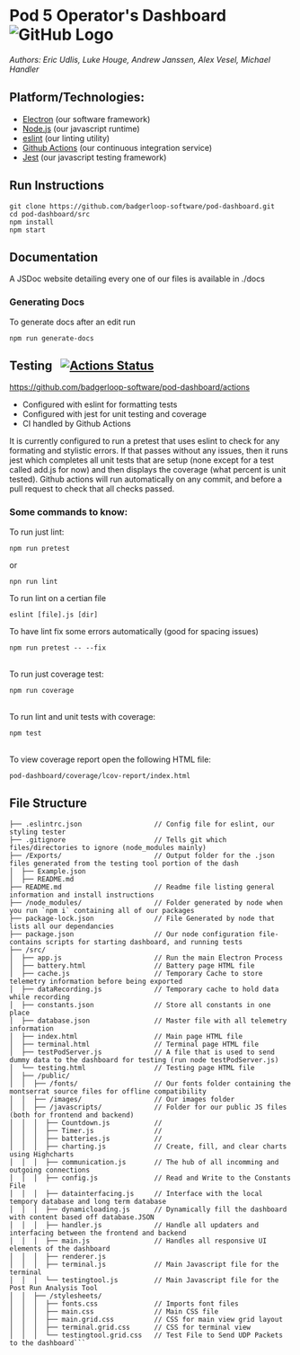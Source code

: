 # Pod 5 Operator's Dashboard &nbsp; ![GitHub Logo](https://raw.githubusercontent.com/badgerloop-software/pod-dashboard/master/src/public/images/icon.png)
*Authors: Eric Udlis, Luke Houge, Andrew Janssen, Alex Vesel, Michael Handler*

## Platform/Technologies:
- [Electron](https://electronjs.org) (our software framework)
- [Node.js](https://nodejs.org/en/) (our javascript runtime)
- [eslint](https://eslint.org) (our linting utility)
- [Github Actions](https://github.com/actions) (our continuous integration service)
- [Jest](http://jestjs.io) (our javascript testing framework)

## Run Instructions
``` 
git clone https://github.com/badgerloop-software/pod-dashboard.git
cd pod-dashboard/src
npm install
npm start
```

## Documentation
A JSDoc website detailing every one of our files is available in ./docs

### Generating Docs
To generate docs after an edit run
```
npm run generate-docs
```

## Testing &nbsp; [![Actions Status](https://github.com/badgerloop-software/pod-dashboard/workflows/Node%20CI/badge.svg)](https://github.com/badgerloop-software/pod-dashboard/actions)
https://github.com/badgerloop-software/pod-dashboard/actions
- Configured with eslint for formatting tests
- Configured with jest for unit testing and coverage
- CI handled by Github Actions

It is currently configured to run a pretest that uses eslint to check for any formating and stylistic errors. If that passes without any issues, then it runs jest which completes all unit tests that are setup (none except for a test called add.js for now) and then displays the coverage (what percent is unit tested). Github actions will run automatically on any commit, and before a pull request to check that all checks passed.

### Some commands to know:
To run just lint: 
```
npm run pretest
```
or 
```
npn run lint
```
To run lint on a certian file
```
eslint [file].js [dir]
```
To have lint fix some errors automatically (good for spacing issues)
```
npm run pretest -- --fix
```
\
To run just coverage test:
```  
npm run coverage
```
\
To run lint and unit tests with coverage: 
```
npm test
```
\
To view coverage report  open the following HTML file:
```
pod-dashboard/coverage/lcov-report/index.html
```
## File Structure
```├── .eslintrc.js                 // Config file for eslint, our styling tester
├── .eslintrc.json                  // Config file for eslint, our styling tester
├── .gitignore                      // Tells git which files/directories to ignore (node_modules mainly)
├── /Exports/                       // Output folder for the .json files generated from the testing tool portion of the dash
│  ├── Example.json
│  ├── README.md
├── README.md                       // Readme file listing general information and install instructions
├── /node_modules/                  // Folder generated by node when you run `npm i` containing all of our packages  
├── package-lock.json               // File Generated by node that lists all our dependancies
├── package.json                    // Our node configuration file- contains scripts for starting dashboard, and running tests
├── /src/
│  ├── app.js                       // Run the main Electron Process
│  ├── battery.html                 // Battery page HTML file
│  ├── cache.js                     // Temporary Cache to store telemetry information before being exported
│  ├── dataRecording.js             // Temporary cache to hold data while recording
│  ├── constants.json               // Store all constants in one place
│  ├── database.json                // Master file with all telemetry information
│  ├── index.html                   // Main page HTML file
│  ├── terminal.html                // Terminal page HTML file    
│  ├── testPodServer.js             // A file that is used to send  dummy data to the dashboard for testing (run node testPodServer.js)
│  └── testing.html                 // Testing page HTML file
│  ├── /public/
│  │  ├── /fonts/                   // Our fonts folder containing the montserrat source files for offline compatibility
│  │  ├── /images/                  // Our images folder
│  │  ├── /javascripts/             // Folder for our public JS files (both for frontend and backend)
│  │  │  ├── Countdown.js           //
│  │  │  ├── Timer.js               //
│  │  │  ├── batteries.js           //
│  │  │  ├── charting.js            // Create, fill, and clear charts using Highcharts
│  │  │  ├── communication.js       // The hub of all incomming and outgoing connections
│  │  │  ├── config.js              // Read and Write to the Constants File
│  │  │  ├── datainterfacing.js     // Interface with the local tempory database and long term database
│  │  │  ├── dynamicloading.js      // Dynamically fill the dashboard with content based off database.JSON
│  │  │  ├── handler.js             // Handle all updaters and interfacing between the frontend and backend
│  │  │  ├── main.js                // Handles all responsive UI elements of the dashboard
│  │  │  ├── renderer.js
│  │  │  ├── terminal.js            // Main Javascript file for the terminal
│  │  │  └── testingtool.js         // Main Javascript file for the Post Run Analysis Tool
│  │  ├── /stylesheets/
│  │  │  ├── fonts.css              // Imports font files
│  │  │  ├── main.css               // Main CSS file
│  │  │  ├── main.grid.css          // CSS for main view grid layout
│  │  │  ├── terminal.grid.css      // CSS for terminal view
│  │  │  └── testingtool.grid.css   // Test File to Send UDP Packets to the dashboard```


